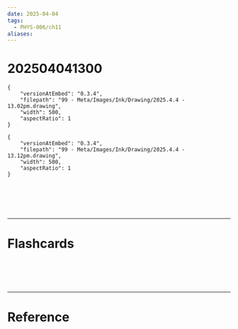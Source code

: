 ```yaml
---
date: 2025-04-04
tags:
  - PHYS-006/ch11
aliases:
---
```

# 202504041300

```handdrawn-ink
{
	"versionAtEmbed": "0.3.4",
	"filepath": "99 - Meta/Images/Ink/Drawing/2025.4.4 - 13.02pm.drawing",
	"width": 500,
	"aspectRatio": 1
}
```


```handdrawn-ink
{
	"versionAtEmbed": "0.3.4",
	"filepath": "99 - Meta/Images/Ink/Drawing/2025.4.4 - 13.12pm.drawing",
	"width": 500,
	"aspectRatio": 1
}
```


# ‌
---
# Flashcards


# ‌
---
# Reference
